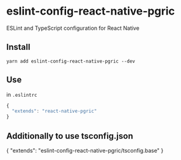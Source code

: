 # eslint-config-react-native-pgric

ESLint and TypeScript configuration for React Native

## Install

`yarn add eslint-config-react-native-pgric --dev`

## Use

in `.eslintrc`

```js
{
  "extends": "react-native-pgric"
}
```

## Additionally to use tsconfig.json

{
  "extends": "eslint-config-react-native-pgric/tsconfig.base"
}